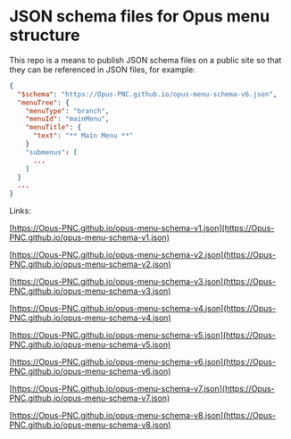 # JSON schema files for Opus menu structure

This repo is a means to publish JSON schema files on a public site so that they can be referenced in JSON files, for example:

```json
{
  "$schema": "https://Opus-PNC.github.io/opus-menu-schema-v6.json",
  "menuTree": {
    "menuType": "branch",
    "menuId": "mainMenu",
    "menuTitle": {
      "text": "** Main Menu **"
    }
    "submenus": [
      ...      
    ]
  }
  ...
}
```

Links:

[https://Opus-PNC.github.io/opus-menu-schema-v1.json](https://Opus-PNC.github.io/opus-menu-schema-v1.json)

[https://Opus-PNC.github.io/opus-menu-schema-v2.json](https://Opus-PNC.github.io/opus-menu-schema-v2.json)

[https://Opus-PNC.github.io/opus-menu-schema-v3.json](https://Opus-PNC.github.io/opus-menu-schema-v3.json)

[https://Opus-PNC.github.io/opus-menu-schema-v4.json](https://Opus-PNC.github.io/opus-menu-schema-v4.json)

[https://Opus-PNC.github.io/opus-menu-schema-v5.json](https://Opus-PNC.github.io/opus-menu-schema-v5.json)

[https://Opus-PNC.github.io/opus-menu-schema-v6.json](https://Opus-PNC.github.io/opus-menu-schema-v6.json)

[https://Opus-PNC.github.io/opus-menu-schema-v7.json](https://Opus-PNC.github.io/opus-menu-schema-v7.json)

[https://Opus-PNC.github.io/opus-menu-schema-v8.json](https://Opus-PNC.github.io/opus-menu-schema-v8.json)
